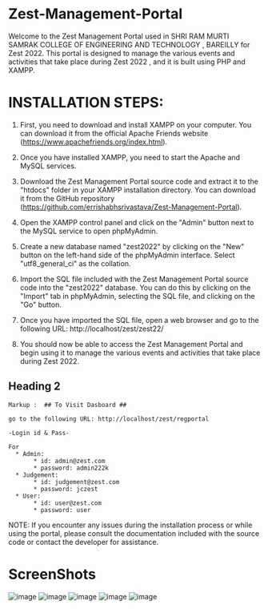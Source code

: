 # Zest-Management-Portal

Welcome to the Zest Management Portal used in SHRI RAM MURTI SAMRAK COLLEGE OF ENGINEERING AND TECHNOLOGY , BAREILLY for Zest 2022. This portal is designed to manage the various events and activities that take place during Zest 2022 , and it is built using PHP and XAMPP.

# INSTALLATION STEPS:

1. First, you need to download and install XAMPP on your computer. You can download it from the official Apache Friends website (https://www.apachefriends.org/index.html).

2. Once you have installed XAMPP, you need to start the Apache and MySQL services.

3. Download the Zest Management Portal source code and extract it to the "htdocs" folder in your XAMPP installation directory. You can download it from the GitHub repository (https://github.com/errishabhsrivastava/Zest-Management-Portal).

4. Open the XAMPP control panel and click on the "Admin" button next to the MySQL service to open phpMyAdmin.

5. Create a new database named "zest2022" by clicking on the "New" button on the left-hand side of the phpMyAdmin interface. Select "utf8_general_ci" as the collation.

6. Import the SQL file included with the Zest Management Portal source code into the "zest2022" database. You can do this by clicking on the "Import" tab in phpMyAdmin, selecting the SQL file, and clicking on the "Go" button.

7. Once you have imported the SQL file, open a web browser and go to the following URL: http://localhost/zest/zest22/

8. You should now be able to access the Zest Management Portal and begin using it to manage the various events and activities that take place during Zest 2022.

## Heading 2 ##

    Markup :  ## To Visit Dasboard ##
    
    go to the following URL: http://localhost/zest/regportal
    
    -Login id & Pass-
 
    For
      * Admin:
           * id: admin@zest.com
           * password: admin222k
      * Judgement:
           * id: judgement@zest.com
           * password: jczest
      * User: 
           * id: user@zest.com
           * password: user

NOTE: If you encounter any issues during the installation process or while using the portal, please consult the documentation included with the source code or contact the developer for assistance.

# ScreenShots

![image](https://user-images.githubusercontent.com/117577787/222943066-07d7988e-ab31-47d3-9ef8-d21c1037987a.png)
![image](https://user-images.githubusercontent.com/117577787/222942996-90536f1d-60dc-4f5d-9254-cbc8ba5a6d35.png)
![image](https://user-images.githubusercontent.com/117577787/222943016-7112809a-25e1-4a2e-900c-03737a3a55ca.png)
![image](https://user-images.githubusercontent.com/117577787/222943029-40995fa0-6816-4ebd-ab99-5464a594dfa7.png)
![image](https://user-images.githubusercontent.com/117577787/222943044-d6b6bac5-ed02-4010-8567-2c6c0d8bc047.png)
